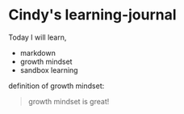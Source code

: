 # Cindy's learning-journal

Today I will learn,
- markdown
- growth mindset
- sandbox learning

definition of growth mindset:
> growth mindset is great!

